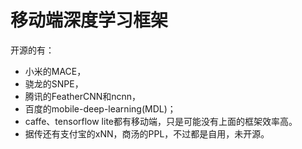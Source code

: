 # 移动端深度学习框架
















开源的有：

- 小米的MACE，
- 骁龙的SNPE，
- 腾讯的FeatherCNN和ncnn，
- 百度的mobile-deep-learning(MDL)；
- caffe、tensorflow lite都有移动端，只是可能没有上面的框架效率高。
- 据传还有支付宝的xNN，商汤的PPL，不过都是自用，未开源。